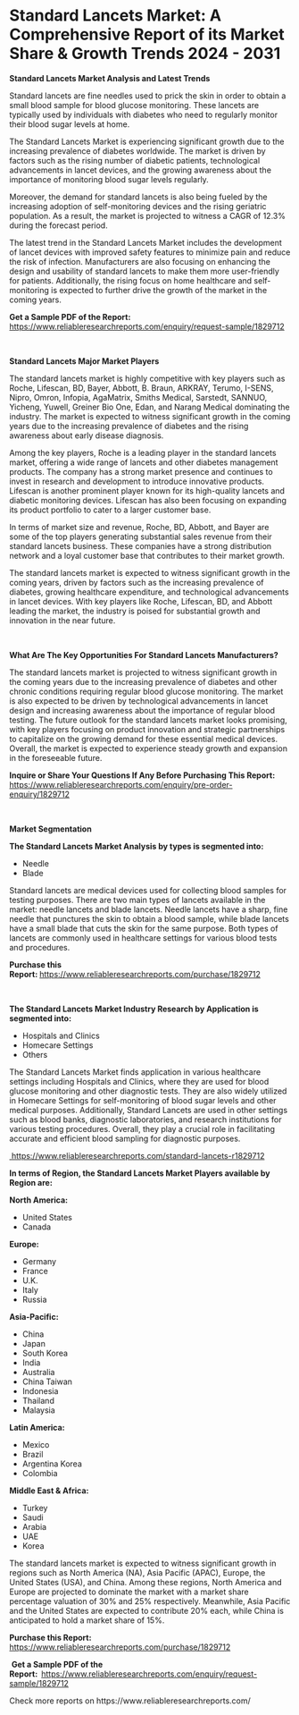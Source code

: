 <p><h1>Standard Lancets Market: A Comprehensive Report of its Market Share & Growth Trends 2024 - 2031</h1></p><p><strong>Standard Lancets Market Analysis and Latest Trends</strong></p>
<p><p>Standard lancets are fine needles used to prick the skin in order to obtain a small blood sample for blood glucose monitoring. These lancets are typically used by individuals with diabetes who need to regularly monitor their blood sugar levels at home.</p><p>The Standard Lancets Market is experiencing significant growth due to the increasing prevalence of diabetes worldwide. The market is driven by factors such as the rising number of diabetic patients, technological advancements in lancet devices, and the growing awareness about the importance of monitoring blood sugar levels regularly.</p><p>Moreover, the demand for standard lancets is also being fueled by the increasing adoption of self-monitoring devices and the rising geriatric population. As a result, the market is projected to witness a CAGR of 12.3% during the forecast period.</p><p>The latest trend in the Standard Lancets Market includes the development of lancet devices with improved safety features to minimize pain and reduce the risk of infection. Manufacturers are also focusing on enhancing the design and usability of standard lancets to make them more user-friendly for patients. Additionally, the rising focus on home healthcare and self-monitoring is expected to further drive the growth of the market in the coming years.</p></p>
<p><strong>Get a Sample PDF of the Report:&nbsp;</strong> <a href="https://www.reliableresearchreports.com/enquiry/request-sample/1829712">https://www.reliableresearchreports.com/enquiry/request-sample/1829712</a></p>
<p>&nbsp;</p>
<p><strong>Standard Lancets Major Market Players</strong></p>
<p><p>The standard lancets market is highly competitive with key players such as Roche, Lifescan, BD, Bayer, Abbott, B. Braun, ARKRAY, Terumo, I-SENS, Nipro, Omron, Infopia, AgaMatrix, Smiths Medical, Sarstedt, SANNUO, Yicheng, Yuwell, Greiner Bio One, Edan, and Narang Medical dominating the industry. The market is expected to witness significant growth in the coming years due to the increasing prevalence of diabetes and the rising awareness about early disease diagnosis.</p><p>Among the key players, Roche is a leading player in the standard lancets market, offering a wide range of lancets and other diabetes management products. The company has a strong market presence and continues to invest in research and development to introduce innovative products. Lifescan is another prominent player known for its high-quality lancets and diabetic monitoring devices. Lifescan has also been focusing on expanding its product portfolio to cater to a larger customer base.</p><p>In terms of market size and revenue, Roche, BD, Abbott, and Bayer are some of the top players generating substantial sales revenue from their standard lancets business. These companies have a strong distribution network and a loyal customer base that contributes to their market growth.</p><p>The standard lancets market is expected to witness significant growth in the coming years, driven by factors such as the increasing prevalence of diabetes, growing healthcare expenditure, and technological advancements in lancet devices. With key players like Roche, Lifescan, BD, and Abbott leading the market, the industry is poised for substantial growth and innovation in the near future.</p></p>
<p>&nbsp;</p>
<p><strong>What Are The Key Opportunities For Standard Lancets Manufacturers?</strong></p>
<p><p>The standard lancets market is projected to witness significant growth in the coming years due to the increasing prevalence of diabetes and other chronic conditions requiring regular blood glucose monitoring. The market is also expected to be driven by technological advancements in lancet design and increasing awareness about the importance of regular blood testing. The future outlook for the standard lancets market looks promising, with key players focusing on product innovation and strategic partnerships to capitalize on the growing demand for these essential medical devices. Overall, the market is expected to experience steady growth and expansion in the foreseeable future.</p></p>
<p><strong>Inquire or Share Your Questions If Any Before Purchasing This Report:</strong> <a href="https://www.reliableresearchreports.com/enquiry/pre-order-enquiry/1829712">https://www.reliableresearchreports.com/enquiry/pre-order-enquiry/1829712</a></p>
<p>&nbsp;</p>
<p><strong>Market Segmentation</strong></p>
<p><strong>The Standard Lancets Market Analysis by types is segmented into:</strong></p>
<p><ul><li>Needle</li><li>Blade</li></ul></p>
<p><p>Standard lancets are medical devices used for collecting blood samples for testing purposes. There are two main types of lancets available in the market: needle lancets and blade lancets. Needle lancets have a sharp, fine needle that punctures the skin to obtain a blood sample, while blade lancets have a small blade that cuts the skin for the same purpose. Both types of lancets are commonly used in healthcare settings for various blood tests and procedures.</p></p>
<p><strong>Purchase this Report:&nbsp;</strong><a href="https://www.reliableresearchreports.com/purchase/1829712">https://www.reliableresearchreports.com/purchase/1829712</a></p>
<p>&nbsp;</p>
<p><strong>The Standard Lancets Market Industry Research by Application is segmented into:</strong></p>
<p><ul><li>Hospitals and Clinics</li><li>Homecare Settings</li><li>Others</li></ul></p>
<p><p>The Standard Lancets Market finds application in various healthcare settings including Hospitals and Clinics, where they are used for blood glucose monitoring and other diagnostic tests. They are also widely utilized in Homecare Settings for self-monitoring of blood sugar levels and other medical purposes. Additionally, Standard Lancets are used in other settings such as blood banks, diagnostic laboratories, and research institutions for various testing procedures. Overall, they play a crucial role in facilitating accurate and efficient blood sampling for diagnostic purposes.</p></p>
<p><a href="https://www.reliableresearchreports.com/standard-lancets-r1829712">&nbsp;https://www.reliableresearchreports.com/standard-lancets-r1829712</a></p>
<p><strong>In terms of Region, the Standard Lancets Market Players available by Region are:</strong></p>
<p>
    <p> <strong> North America: </strong>
        <ul>
            <li>United States</li>
            <li>Canada</li>
        </ul>
        </p> 
    <p> <strong> Europe: </strong>
        <ul>
            <li>Germany</li>
            <li>France</li>
            <li>U.K.</li>
            <li>Italy</li>
            <li>Russia</li>
        </ul>
        </p> 
    <p> <strong> Asia-Pacific: </strong>
        <ul>
            <li>China</li>
            <li>Japan</li>
            <li>South Korea</li>
            <li>India</li>
            <li>Australia</li>
            <li>China Taiwan</li>
            <li>Indonesia</li>
            <li>Thailand</li>
            <li>Malaysia</li>
        </ul>
        </p> 
    <p> <strong> Latin America: </strong>
        <ul>
            <li>Mexico</li>
            <li>Brazil</li>
            <li>Argentina Korea</li>
            <li>Colombia</li>
        </ul>
        </p> 
    <p> <strong> Middle East & Africa: </strong>
        <ul>
            <li>Turkey</li>
            <li>Saudi</li>
            <li>Arabia</li>
            <li>UAE</li>
            <li>Korea</li>
        </ul>
    </p>
    </p>
<p><p>The standard lancets market is expected to witness significant growth in regions such as North America (NA), Asia Pacific (APAC), Europe, the United States (USA), and China. Among these regions, North America and Europe are projected to dominate the market with a market share percentage valuation of 30% and 25% respectively. Meanwhile, Asia Pacific and the United States are expected to contribute 20% each, while China is anticipated to hold a market share of 15%.</p></p>
<p><strong>Purchase this Report: </strong><a href="https://www.reliableresearchreports.com/purchase/1829712">https://www.reliableresearchreports.com/purchase/1829712</a></p>
<p>&nbsp;<strong>Get a Sample PDF of the Report:&nbsp;&nbsp;</strong><a href="https://www.reliableresearchreports.com/enquiry/request-sample/1829712">https://www.reliableresearchreports.com/enquiry/request-sample/1829712</a></p>
<p><strong></strong></p>
<p>Check more reports on https://www.reliableresearchreports.com/</p>